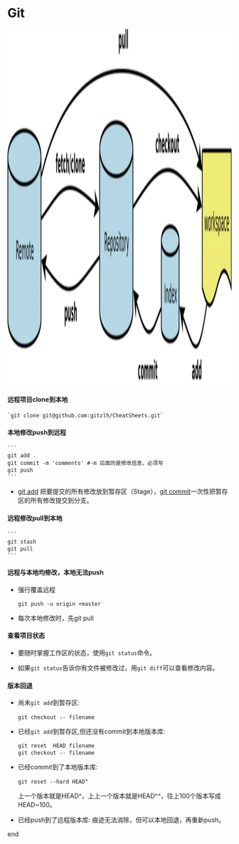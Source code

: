 # Git

<img src="img/git.png" alt="REGEX"
	title="regex expression" width="800" height="800" />
    
#### 远程项目clone到本地
    `git clone git@github.com:gitzlh/CheatSheets.git`
#### 本地修改push到远程
    ```
    git add .
    git commit -m 'comments' #-m 后面的是修改信息，必须写
    git push
    ```
- [git add](img/gitadd.jpg) 把要提交的所有修改放到暂存区（Stage），[git commit](img/gitcommit.jpg)一次性把暂存区的所有修改提交到分支。

#### 远程修改pull到本地
    ```
    git stash
    git pull
    ```
#### 远程与本地均修改，本地无法push
- 强行覆盖远程
    ```
    git push -u origin +master
    ```
- 每次本地修改时，先git pull

#### 查看项目状态
- 要随时掌握工作区的状态，使用`git status`命令。

- 如果`git status`告诉你有文件被修改过，用`git diff`可以查看修改内容。

#### 版本回退
- 尚未`git add`到暂存区:

    ```git checkout -- filename```
- 已经`git add`到暂存区,但还没有commit到本地版本库:

    ```
    git reset  HEAD filename
    git checkout -- filename
    ```
- 已经commit到了本地版本库:

    ```git reset --hard HEAD^```

    上一个版本就是HEAD^，上上一个版本就是HEAD^^，往上100个版本写成HEAD~100。

- 已经push到了远程版本库:
痕迹无法消除，但可以本地回退，再重新push。

end

